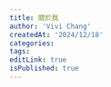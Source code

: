```yaml
---
title: 關於我
author: 'Vivi Chang'
createdAt: '2024/12/18'
categories:
tags:
editLink: true
isPublished: true
---
```



<About />

<script setup>
    import About from '@/components/about.vue'
</script>